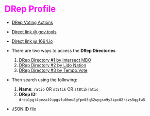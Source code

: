 # <span style="color:magenta">DRep Profile</span>

- [DRep Voting Actions](https://github.com/st8tikratio/cardano_DRep/tree/main/votes)

- [Direct link @ gov.tools](https://gov.tools/drep_directory/drep1zagwghdf0q2yz0ra70p6zgvmug9zns2yxefygsfn6suq5qvgqq0)

- [Direct link @ 1694.io](https://www.1694.io/en/dreps/drep1zagwghdf0q2yz0ra70p6zgvmug9zns2yxefygsfn6suq5qvgqq0)

- There are two ways to access the **DRep Directories**
  1. [DRep Directory #1 by Intersect MBO](https://gov.tools/drep_directory)
  2. [DRep Directory #2 by Lido Nation](https://www.1694.io/en/dreps/list)
  3. [DRep Directory #3 by Tempo.Vote](https://tempo.vote/)

- Then search using the following:
   1. **Name:** `ratio` OR `st8tik` OR `st8tikratio`
   2. **DRep ID:** `drep1ygt4peza49upgsfu0heu8gfpn03q52wpgsm9y3zpx02rszs5qgfw5`

- [JSON ID file](https://github.com/st8tikratio/cardano_DRep/blob/main/docs/Ratio_St8tik_St8tikRatio.jsonld)

